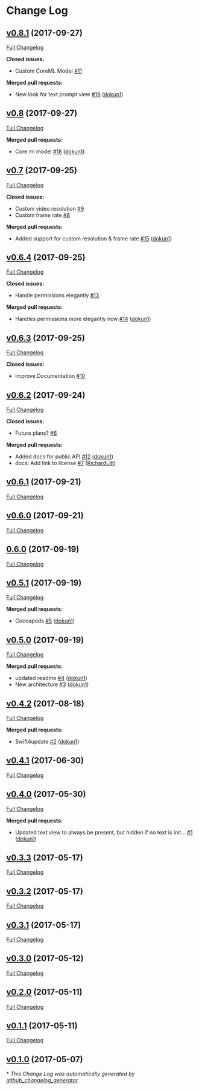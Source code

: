 # Change Log

## [v0.8.1](https://github.com/dokun1/Lumina/tree/v0.8.1) (2017-09-27)
[Full Changelog](https://github.com/dokun1/Lumina/compare/v0.8...v0.8.1)

**Closed issues:**

- Custom CoreML Model [\#11](https://github.com/dokun1/Lumina/issues/11)

**Merged pull requests:**

- New look for text prompt view [\#19](https://github.com/dokun1/Lumina/pull/19) ([dokun1](https://github.com/dokun1))

## [v0.8](https://github.com/dokun1/Lumina/tree/v0.8) (2017-09-27)
[Full Changelog](https://github.com/dokun1/Lumina/compare/v0.7...v0.8)

**Merged pull requests:**

- Core ml model [\#18](https://github.com/dokun1/Lumina/pull/18) ([dokun1](https://github.com/dokun1))

## [v0.7](https://github.com/dokun1/Lumina/tree/v0.7) (2017-09-25)
[Full Changelog](https://github.com/dokun1/Lumina/compare/v0.6.4...v0.7)

**Closed issues:**

- Custom video resolution [\#9](https://github.com/dokun1/Lumina/issues/9)
- Custom frame rate [\#8](https://github.com/dokun1/Lumina/issues/8)

**Merged pull requests:**

- Added support for custom resolution & frame rate [\#15](https://github.com/dokun1/Lumina/pull/15) ([dokun1](https://github.com/dokun1))

## [v0.6.4](https://github.com/dokun1/Lumina/tree/v0.6.4) (2017-09-25)
[Full Changelog](https://github.com/dokun1/Lumina/compare/v0.6.3...v0.6.4)

**Closed issues:**

- Handle permissions elegantly [\#13](https://github.com/dokun1/Lumina/issues/13)

**Merged pull requests:**

- Handles permissions more elegantly now [\#14](https://github.com/dokun1/Lumina/pull/14) ([dokun1](https://github.com/dokun1))

## [v0.6.3](https://github.com/dokun1/Lumina/tree/v0.6.3) (2017-09-25)
[Full Changelog](https://github.com/dokun1/Lumina/compare/v0.6.2...v0.6.3)

**Closed issues:**

- Improve Documentation [\#10](https://github.com/dokun1/Lumina/issues/10)

## [v0.6.2](https://github.com/dokun1/Lumina/tree/v0.6.2) (2017-09-24)
[Full Changelog](https://github.com/dokun1/Lumina/compare/v0.6.1...v0.6.2)

**Closed issues:**

- Future plans? [\#6](https://github.com/dokun1/Lumina/issues/6)

**Merged pull requests:**

- Added docs for public API [\#12](https://github.com/dokun1/Lumina/pull/12) ([dokun1](https://github.com/dokun1))
- docs: Add link to license [\#7](https://github.com/dokun1/Lumina/pull/7) ([RichardLitt](https://github.com/RichardLitt))

## [v0.6.1](https://github.com/dokun1/Lumina/tree/v0.6.1) (2017-09-21)
[Full Changelog](https://github.com/dokun1/Lumina/compare/v0.6.0...v0.6.1)

## [v0.6.0](https://github.com/dokun1/Lumina/tree/v0.6.0) (2017-09-21)
[Full Changelog](https://github.com/dokun1/Lumina/compare/0.6.0...v0.6.0)

## [0.6.0](https://github.com/dokun1/Lumina/tree/0.6.0) (2017-09-19)
[Full Changelog](https://github.com/dokun1/Lumina/compare/v0.5.1...0.6.0)

## [v0.5.1](https://github.com/dokun1/Lumina/tree/v0.5.1) (2017-09-19)
[Full Changelog](https://github.com/dokun1/Lumina/compare/v0.5.0...v0.5.1)

**Merged pull requests:**

- Cocoapods [\#5](https://github.com/dokun1/Lumina/pull/5) ([dokun1](https://github.com/dokun1))

## [v0.5.0](https://github.com/dokun1/Lumina/tree/v0.5.0) (2017-09-19)
[Full Changelog](https://github.com/dokun1/Lumina/compare/v0.4.2...v0.5.0)

**Merged pull requests:**

- updated readme [\#4](https://github.com/dokun1/Lumina/pull/4) ([dokun1](https://github.com/dokun1))
- New architecture [\#3](https://github.com/dokun1/Lumina/pull/3) ([dokun1](https://github.com/dokun1))

## [v0.4.2](https://github.com/dokun1/Lumina/tree/v0.4.2) (2017-08-18)
[Full Changelog](https://github.com/dokun1/Lumina/compare/v0.4.1...v0.4.2)

**Merged pull requests:**

- Swift4update [\#2](https://github.com/dokun1/Lumina/pull/2) ([dokun1](https://github.com/dokun1))

## [v0.4.1](https://github.com/dokun1/Lumina/tree/v0.4.1) (2017-06-30)
[Full Changelog](https://github.com/dokun1/Lumina/compare/v0.4.0...v0.4.1)

## [v0.4.0](https://github.com/dokun1/Lumina/tree/v0.4.0) (2017-05-30)
[Full Changelog](https://github.com/dokun1/Lumina/compare/v0.3.3...v0.4.0)

**Merged pull requests:**

- Updated text view to always be present, but hidden if no text is init… [\#1](https://github.com/dokun1/Lumina/pull/1) ([dokun1](https://github.com/dokun1))

## [v0.3.3](https://github.com/dokun1/Lumina/tree/v0.3.3) (2017-05-17)
[Full Changelog](https://github.com/dokun1/Lumina/compare/v0.3.2...v0.3.3)

## [v0.3.2](https://github.com/dokun1/Lumina/tree/v0.3.2) (2017-05-17)
[Full Changelog](https://github.com/dokun1/Lumina/compare/v0.3.1...v0.3.2)

## [v0.3.1](https://github.com/dokun1/Lumina/tree/v0.3.1) (2017-05-17)
[Full Changelog](https://github.com/dokun1/Lumina/compare/v0.3.0...v0.3.1)

## [v0.3.0](https://github.com/dokun1/Lumina/tree/v0.3.0) (2017-05-12)
[Full Changelog](https://github.com/dokun1/Lumina/compare/v0.2.0...v0.3.0)

## [v0.2.0](https://github.com/dokun1/Lumina/tree/v0.2.0) (2017-05-11)
[Full Changelog](https://github.com/dokun1/Lumina/compare/v0.1.1...v0.2.0)

## [v0.1.1](https://github.com/dokun1/Lumina/tree/v0.1.1) (2017-05-11)
[Full Changelog](https://github.com/dokun1/Lumina/compare/v0.1.0...v0.1.1)

## [v0.1.0](https://github.com/dokun1/Lumina/tree/v0.1.0) (2017-05-07)


\* *This Change Log was automatically generated by [github_changelog_generator](https://github.com/skywinder/Github-Changelog-Generator)*